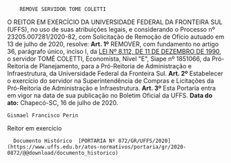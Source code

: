         REMOVE SERVIDOR TOME COLETTI  

 O REITOR EM EXERCÍCIO DA UNIVERSIDADE FEDERAL DA FRONTEIRA SUL (UFFS), no uso de suas atribuições legais, e considerando o Processo nº 23205.007281/2020-82, com Solicitação de Remoção de Ofício autuado em 13 de julho de 2020, resolve:   **Art. 1º**  REMOVER, com fundamento no artigo 36, parágrafo único, inciso I, da [LEI Nº 8.112, DE 11 DE DEZEMBRO DE 1990](http://www.planalto.gov.br/ccivil_03/leis/l8112cons.htm), o servidor TOMÉ COLETTI, Economista, Nível "E", Siape nº 1851066, da Pró-Reitoria de Planejamento, para a Pró-Reitoria de Administração e Infraestrutura, da Universidade Federal da Fronteira Sul.   **Art. 2º**  Estabelecer o exercício do servidor na Superintendência de Compras e Licitações da Pró-Reitoria de Administração e Infraestrutura.   **Art. 3º**  Esta Portaria entra em vigor na data de sua publicação no Boletim Oficial da UFFS.        **Data do ato:** Chapecó-SC, 16 de julho de 2020.   
 

    Gismael Francisco Perin   
 Reitor em exercício 

      Documento Histórico  [PORTARIA Nº 872/GR/UFFS/2020](https://www.uffs.edu.br/atos-normativos/portaria/gr/2020-0872/@@download/documento_historico)     
      
